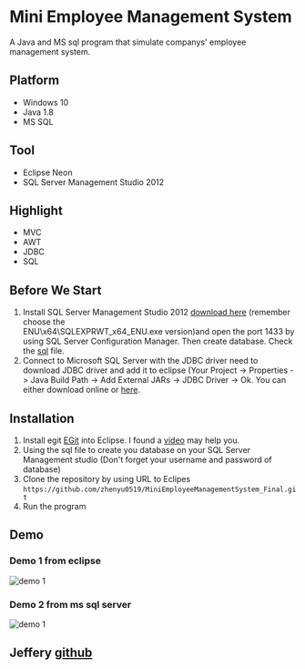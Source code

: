# Mini Employee Management System

A Java and MS sql program that simulate companys' employee management system.

## Platform 
- Windows 10
- Java 1.8
- MS SQL 

## Tool
- Eclipse Neon
- SQL Server Management Studio 2012

## Highlight
- MVC
- AWT
- JDBC
- SQL

## Before We Start
1. Install SQL Server Management Studio 2012 [download here](https://www.microsoft.com/en-us/download/details.aspx?id=29062) (remember choose the 	
ENU\x64\SQLEXPRWT_x64_ENU.exe version)and open the port 1433 by using SQL Server Configuration Manager. Then create database. Check the   [sql](https://github.com/zhenyu0519/MiniEmployeeManagementSystem_Final/blob/master/SharedFiles/miniEMS.sql) file.
2. Connect to Microsoft SQL Server with the JDBC driver need to download JDBC driver and add it to eclipse (Your Project -> Properties -> Java Build Path -> Add External JARs -> JDBC Driver -> Ok. You can either download online or [here](https://github.com/zhenyu0519/MiniEmployeeManagementSystem_Final/blob/master/SharedFiles/sqljdbc4.jar).

## Installation
1. Install egit [EGit](http://www.eclipse.org/egit/download/) into Eclipse. I found a [video](https://www.youtube.com/watch?v=cdsMIX9gB94&t=530s) may help you.
2. Using the sql file to create you database on your SQL Server Management studio (Don't forget your username and password of database) 
3. Clone the repository by using URL to Eclipes ``https://github.com/zhenyu0519/MiniEmployeeManagementSystem_Final.git``
4. Run the program

## Demo
### Demo 1 from eclipse
![demo 1](https://github.com/zhenyu0519/MiniEmployeeManagementSystem_Final/blob/master/SharedFiles/miniEMS1.gif)

### Demo 2 from ms sql server
![demo 1](https://github.com/zhenyu0519/MiniEmployeeManagementSystem_Final/blob/master/SharedFiles/miniEMS2.gif)

## Jeffery [github](https://github.com/zhenyu0519)
